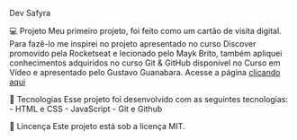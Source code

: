 Dev Safyra

💻 Projeto
   Meu primeiro projeto, foi feito como um cartão de visita digital. Para fazê-lo me inspirei no projeto apresentado no curso Discover promovido pela Rocketseat e lecionado pelo Mayk Brito, também apliquei conhecimentos adquiridos no curso Git & GitHub disponível no Curso em Vídeo e apresentado pelo Gustavo Guanabara.
   Acesse a página <a href="https://dev-safyra.github.io/Safyra-Cartao-de-Visita/"> clicando aqui </a>
   
 🚀 Tecnologias
    Esse projeto foi desenvolvido com as seguintes tecnologias:
      - HTML e CSS
      - JavaScript
      - Git e Github

📝 Lincença
   Este projeto está sob a licença MIT.

